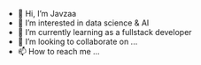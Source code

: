 - 👋 Hi, I’m Javzaa
- 👀 I’m interested in data science & AI
- 🌱 I’m currently learning as a fullstack developer
- 💞️ I’m looking to collaborate on ...
- 📫 How to reach me ...

<!---
javzaa1523/javzaa1523 is a ✨ special ✨ repository because its `README.md` (this file) appears on your GitHub profile.
You can click the Preview link to take a look at your changes.
--->
